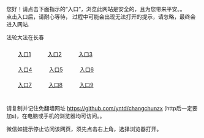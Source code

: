 您好！请点击下面指示的“入口”，浏览此网站是安全的，且为您带来平安。。 <br/>
点击入口后，请耐心等待， 过程中可能会出现无法打开的提示，请忽略，最终会进入网站. </br>

法轮大法在长春<br/>
<div style="padding:10px"><a style="margin:20px" target="_blank" href="https://d23djfi83wqndw.cloudfront.net/2Qpsp?ekeekz" id="ccLink1" rel="nofollow">入口1</a> <a target="_blank" style="margin:20px" href="https://dfy0blve1fqek.cloudfront.net/2Qpsp?fxlxth" id="ccLink2" rel="nofollow">入口2</a> <a style="margin:20px" target="_blank" href="https://d35wog2kmmwh4x.cloudfront.net/2Qpsp?qbvqaux" id="ccLink3" rel="nofollow">入口3</a></div>

<div style="padding:10px" ><a style="margin:20px" target="_blank" href="https://d23djfi83wqndw.cloudfront.net/2Qpsp?ekeekz" id="ccLink4" rel="nofollow">入口4</a> <a style="margin:20px" href="https://dfy0blve1fqek.cloudfront.net/2Qpsp?fxlxth" target="_blank" id="ccLink5" rel="nofollow">入口5</a> <a style="margin:20px" href="https://d35wog2kmmwh4x.cloudfront.net/2Qpsp?qbvqaux" target="_blank" id="ccLink6" rel="nofollow">入口6</a></div>

<div style="padding:10px"><a style="margin:20px" target="_blank" href="https://d23djfi83wqndw.cloudfront.net/2Qpsp?ekeekz" id="ccLink7" rel="nofollow">入口7</a> <a style="margin:20px" href="https://dfy0blve1fqek.cloudfront.net/2Qpsp?fxlxth" target="_blank" id="ccLink8" rel="nofollow">入口8</a> <a style="margin:20px" target="_blank" href="https://d35wog2kmmwh4x.cloudfront.net/2Qpsp?qbvqaux" id="ccLink9" rel="nofollow">入口9</a></div>

<br/>



请复制并记住免翻墙网址 https://github.com/yntd/changchunzx (http后一定要加s)，在电脑或手机的浏览器均可访问。。<br/>

微信如提示停止访问该网页，须先点击右上角，选择浏览器打开。
